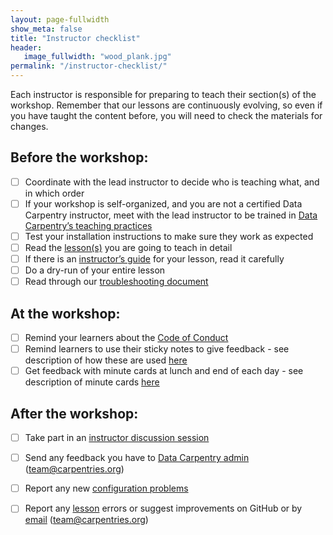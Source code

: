 ```yaml
---
layout: page-fullwidth
show_meta: false
title: "Instructor checklist"
header:
   image_fullwidth: "wood_plank.jpg"
permalink: "/instructor-checklist/"
---
```


Each instructor is responsible for preparing to teach their section(s) of the workshop. Remember that our lessons are continuously evolving, so even if you have taught the content before, you will need to check the materials for changes.

## Before the workshop:  
- [ ] Coordinate with the lead instructor to decide who is teaching what, and in which order  
- [ ] If your workshop is self-organized, and you are not a certified Data Carpentry instructor, meet with the lead instructor to be trained in [Data Carpentry’s teaching practices](http://carpentries.github.io/instructor-training/15-practices/)  
- [ ] Test your installation instructions to make sure they work as expected  
- [ ] Read the [lesson(s)](http://www.datacarpentry.org/lessons/) you are going to teach in detail  
- [ ] If there is an [instructor’s guide](/for-instructors/#contribute-to-instructor-notes) for your lesson, read it carefully  
- [ ] Do a dry-run of your entire lesson  
- [ ] Read through our [troubleshooting document](/troubleshooting/)  

## At the workshop:  
- [ ] Remind your learners about the [Code of Conduct](http://www.datacarpentry.org/code-of-conduct/)  
- [ ] Remind learners to use their sticky notes to give feedback - see description of how these are used [here](http://carpentries.github.io/instructor-training/15-practices/)  
- [ ] Get feedback with minute cards at lunch and end of each day - see description of minute cards [here](http://carpentries.github.io/instructor-training/15-practices/)

## After the workshop:  
- [ ] Take part in an [instructor discussion session](http://pad.software-carpentry.org/instructor-discussion)  
- [ ] Send any feedback you have to [Data Carpentry admin](mailto:team@carpentries.org) (team@carpentries.org)
- [ ] Report any new [configuration problems](https://github.com/swcarpentry/workshop-template/wiki/Configuration-Problems-and-Solutions)  
- [ ] Report any [lesson](http://www.datacarpentry.org/lessons/) errors or suggest improvements on GitHub or by [email](mailto:team@carpentries.org) (team@carpentries.org) 

